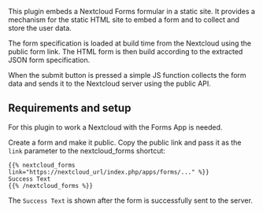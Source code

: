 This plugin embeds a Nextcloud Forms formular in a static site.
It provides a mechanism for the static HTML site to embed a form and to collect
and store the user data.

The form specification is loaded at build time from the Nextcloud using the
public form link. The HTML form is then build according to the extracted JSON
form specification.

When the submit button is pressed a simple JS function collects the form data
and sends it to the Nextcloud server using the public API.

## Requirements and setup

For this plugin to work a Nextcloud with the Forms App is needed.

Create a form and make it public. Copy the public link and pass it as the
`link` parameter to the nextcloud_forms shortcut:

```
{{% nextcloud_forms link="https://nextcloud_url/index.php/apps/forms/..." %}}
Success Text
{{% /nextcloud_forms %}}
```

The `Success Text` is shown after the form is successfully sent to the server.
